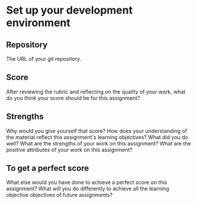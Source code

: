 Set up your development environment
===================================

Repository
----------

The URL of your git repository.

Score
-----

After reviewing the rubric and reflecting on the quality of your work, what do you think your score should be for this assignment?

Strengths
---------
Why would you give yourself that score? How does your understanding of the material reflect this assignment's learning objectives? What did you do well? What are the strengths of your work on this assignment? What are the positive attributes of your work on this assignment?

To get a perfect score
----------------------
What else would you have done to achieve a perfect score on this assignment? What will you do differently to achieve all the learning objective objectives of future assignments?
